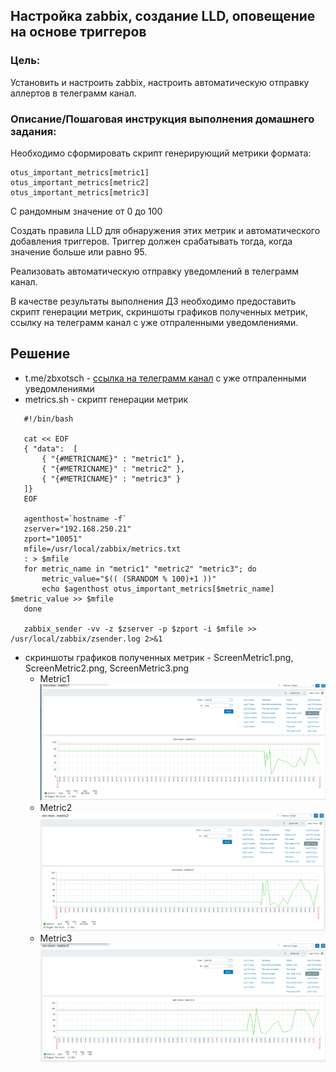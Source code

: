 ## Настройка zabbix, создание LLD, оповещение на основе триггеров

### Цель:
Установить и настроить zabbix, настроить автоматическую отправку аллертов в телеграмм канал.


### Описание/Пошаговая инструкция выполнения домашнего задания:
Необходимо сформировать скрипт генерирующий метрики формата:

```
otus_important_metrics[metric1]
otus_important_metrics[metric2]
otus_important_metrics[metric3]
```

С рандомным значение от 0 до 100

Создать правила LLD для обнаружения этих метрик и автоматического добавления триггеров. Триггер должен срабатывать тогда, когда значение больше или равно 95.

Реализовать автоматическую отправку уведомлений в телеграмм канал.

В качестве результаты выполнения ДЗ необходимо предоставить скрипт генерации метрик, скриншоты графиков полученных метрик, ссылку на телеграмм канал с уже отпраленными уведомлениями.

## Решение 
 
 * t.me/zbxotsch - [ссылкa на телеграмм канал](https://t.me/zbxotsch) с уже отпраленными уведомлениями
 * metrics.sh - скрипт генерации метрик
 ```
    #!/bin/bash

    cat << EOF
    { "data":  [
        { "{#METRICNAME}" : "metric1" },
        { "{#METRICNAME}" : "metric2" },
        { "{#METRICNAME}" : "metric3" }
    ]}
    EOF

    agenthost=`hostname -f`
    zserver="192.168.250.21"
    zport="10051"
    mfile=/usr/local/zabbix/metrics.txt
    : > $mfile
    for metric_name in "metric1" "metric2" "metric3"; do
        metric_value="$(( (SRANDOM % 100)+1 ))"
        echo $agenthost otus_important_metrics[$metric_name] $metric_value >> $mfile
    done

    zabbix_sender -vv -z $zserver -p $zport -i $mfile >> /usr/local/zabbix/zsender.log 2>&1
 ```
 * скриншоты графиков полученных метрик - ScreenMetric1.png, ScreenMetric2.png, ScreenMetric3.png
    * Metric1 
      ![Metric1](/ZABBIX1/ScreenMetric1.png "Metric1.")
    * Metric2
      ![Metric3](/ZABBIX1/ScreenMetric2.png "Metric2.")
    * Metric3 
      ![Metric3](/ZABBIX1/ScreenMetric3.png "Metric3.")            
